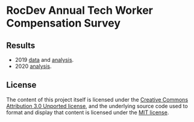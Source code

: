 # RocDev Annual Tech Worker Compensation Survey

## Results

- 2019 [data](results/2019/2019.csv) and [analysis](results/2019/analysis.ipynb).
- 2020 [analysis](results/2020/analysis.ipynb).

## License

The content of this project itself is licensed under the [Creative Commons Attribution 3.0 Unported license](https://creativecommons.org/licenses/by/3.0/), and the underlying source code used to format and display that content is licensed under the [MIT license](LICENSE.md).

